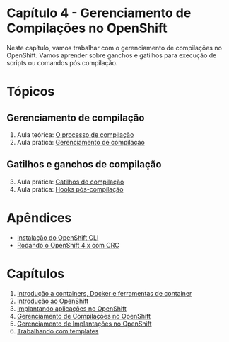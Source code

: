 # Capítulo 4 - Gerenciamento de Compilações no OpenShift
Neste capítulo, vamos trabalhar com o gerenciamento de compilações no OpenShift. Vamos aprender sobre ganchos e gatilhos para execução de scripts ou comandos pós compilação.

# Tópicos
## Gerenciamento de compilação
1. Aula teórica: [O processo de compilação](aula01)
2. Aula prática: [Gerenciamento de compilação](aula02)

## Gatilhos e ganchos de compilação
3. Aula prática: [Gatilhos de compilação](aula03)
4. Aula prática: [Hooks pós-compilação](aula04)

# Apêndices
* [Instalação do OpenShift CLI](apendices/openshift_cli.md)
* [Rodando o OpenShift 4.x com CRC](apendices/openshift_crc.md)

# Capítulos
1. [Introdução a containers, Docker e ferramentas de container](https://github.com/mentoria-openshift/capitulo01)
2. [Introdução ao OpenShift](https://github.com/mentoria-openshift/capitulo02)
3. [Implantando aplicações no OpenShift](https://github.com/mentoria-openshift/capitulo03)
4. [Gerenciamento de Compilações no OpenShift](https://github.com/mentoria-openshift/capitulo04)
5. [Gerenciamento de Implantações no OpenShift](https://github.com/mentoria-openshift/capitulo05)
6. [Trabalhando com templates](https://github.com/mentoria-openshift/capitulo06)
